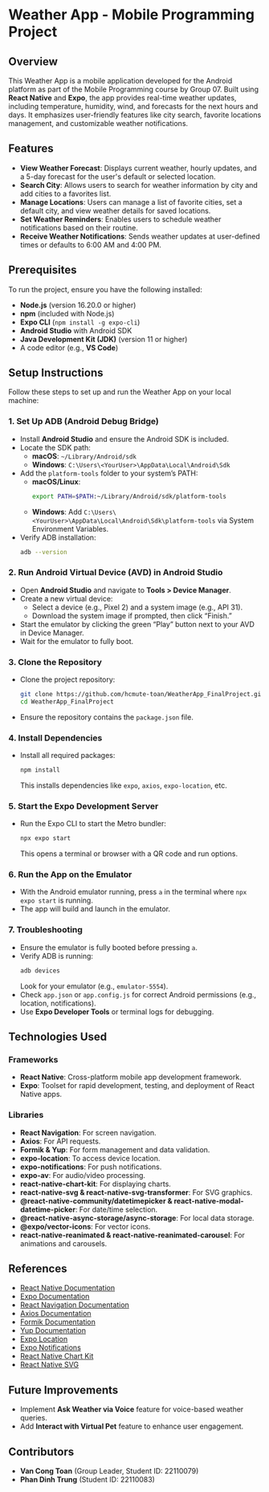# Weather App - Mobile Programming Project

## Overview
This Weather App is a mobile application developed for the Android platform as part of the Mobile Programming course by Group 07. Built using **React Native** and **Expo**, the app provides real-time weather updates, including temperature, humidity, wind, and forecasts for the next hours and days. It emphasizes user-friendly features like city search, favorite locations management, and customizable weather notifications.

## Features
- **View Weather Forecast**: Displays current weather, hourly updates, and a 5-day forecast for the user's default or selected location.
- **Search City**: Allows users to search for weather information by city and add cities to a favorites list.
- **Manage Locations**: Users can manage a list of favorite cities, set a default city, and view weather details for saved locations.
- **Set Weather Reminders**: Enables users to schedule weather notifications based on their routine.
- **Receive Weather Notifications**: Sends weather updates at user-defined times or defaults to 6:00 AM and 4:00 PM.

## Prerequisites
To run the project, ensure you have the following installed:
- **Node.js** (version 16.20.0 or higher)
- **npm** (included with Node.js)
- **Expo CLI** (`npm install -g expo-cli`)
- **Android Studio** with Android SDK
- **Java Development Kit (JDK)** (version 11 or higher)
- A code editor (e.g., **VS Code**)

## Setup Instructions
Follow these steps to set up and run the Weather App on your local machine:

### 1. Set Up ADB (Android Debug Bridge)
- Install **Android Studio** and ensure the Android SDK is included.
- Locate the SDK path:
  - **macOS**: `~/Library/Android/sdk`
  - **Windows**: `C:\Users\<YourUser>\AppData\Local\Android\Sdk`
- Add the `platform-tools` folder to your system’s PATH:
  - **macOS/Linux**:
    ```bash
    export PATH=$PATH:~/Library/Android/sdk/platform-tools
    ```
  - **Windows**: Add `C:\Users\<YourUser>\AppData\Local\Android\Sdk\platform-tools` via System Environment Variables.
- Verify ADB installation:
  ```bash
  adb --version
  ```

### 2. Run Android Virtual Device (AVD) in Android Studio
- Open **Android Studio** and navigate to **Tools > Device Manager**.
- Create a new virtual device:
  - Select a device (e.g., Pixel 2) and a system image (e.g., API 31).
  - Download the system image if prompted, then click “Finish.”
- Start the emulator by clicking the green “Play” button next to your AVD in Device Manager.
- Wait for the emulator to fully boot.

### 3. Clone the Repository
- Clone the project repository:
  ```bash
  git clone https://github.com/hcmute-toan/WeatherApp_FinalProject.git
  cd WeatherApp_FinalProject
  ```
- Ensure the repository contains the `package.json` file.

### 4. Install Dependencies
- Install all required packages:
  ```bash
  npm install
  ```
  This installs dependencies like `expo`, `axios`, `expo-location`, etc.

### 5. Start the Expo Development Server
- Run the Expo CLI to start the Metro bundler:
  ```bash
  npx expo start
  ```
  This opens a terminal or browser with a QR code and run options.

### 6. Run the App on the Emulator
- With the Android emulator running, press `a` in the terminal where `npx expo start` is running.
- The app will build and launch in the emulator.

### 7. Troubleshooting
- Ensure the emulator is fully booted before pressing `a`.
- Verify ADB is running:
  ```bash
  adb devices
  ```
  Look for your emulator (e.g., `emulator-5554`).
- Check `app.json` or `app.config.js` for correct Android permissions (e.g., location, notifications).
- Use **Expo Developer Tools** or terminal logs for debugging.

## Technologies Used
### Frameworks
- **React Native**: Cross-platform mobile app development framework.
- **Expo**: Toolset for rapid development, testing, and deployment of React Native apps.

### Libraries
- **React Navigation**: For screen navigation.
- **Axios**: For API requests.
- **Formik & Yup**: For form management and data validation.
- **expo-location**: To access device location.
- **expo-notifications**: For push notifications.
- **expo-av**: For audio/video processing.
- **react-native-chart-kit**: For displaying charts.
- **react-native-svg & react-native-svg-transformer**: For SVG graphics.
- **@react-native-community/datetimepicker & react-native-modal-datetime-picker**: For date/time selection.
- **@react-native-async-storage/async-storage**: For local data storage.
- **@expo/vector-icons**: For vector icons.
- **react-native-reanimated & react-native-reanimated-carousel**: For animations and carousels.

## References
- [React Native Documentation](https://reactnative.dev/)
- [Expo Documentation](https://docs.expo.dev/)
- [React Navigation Documentation](https://reactnavigation.org/docs/getting-started)
- [Axios Documentation](https://axios-http.com/)
- [Formik Documentation](https://formik.org/)
- [Yup Documentation](https://github.com/jquense/yup)
- [Expo Location](https://docs.expo.dev/versions/latest/sdk/location/)
- [Expo Notifications](https://docs.expo.dev/versions/latest/sdk/notifications/)
- [React Native Chart Kit](https://github.com/indiespirit/react-native-chart-kit)
- [React Native SVG](https://github.com/software-mansion/react-native-svg)

## Future Improvements
- Implement **Ask Weather via Voice** feature for voice-based weather queries.
- Add **Interact with Virtual Pet** feature to enhance user engagement.

## Contributors
- **Van Cong Toan** (Group Leader, Student ID: 22110079)
- **Phan Dinh Trung** (Student ID: 22110083)
